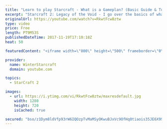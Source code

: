 ```yaml
---
title: "Learn to play Starcraft - What is a Gameplan? (Basic Guide & Tutorial)"
excerpt: "Starcraft 2: Legacy of the Void - I go over the basics of what a gameplan in starcraft 2 is and how to put one together.  Note this is not a guide on WHAT gameplan you should be using as each race!"
originalUrl: https://youtube.com/watch?v=RkwtFcw8ztw
type: video
price: Free
length: PT9M53S
publishedDateTime: 2017-11-19T17:10:18Z
heat: 50

featuredContent: "<iframe width=\"800\" height=\"500\" frameborder=\"0\" src=\"https://www.youtube.com/embed/RkwtFcw8ztw\" allow=\"accelerometer; autoplay; encrypted-media; gyroscope; picture-in-picture\" allowfullscreen></iframe>"

provider:
  name: WinterStarcraft
  domain: youtube.com

topics:
  - StarCraft 2

images:
  - url: https://i.ytimg.com/vi/RkwtFcw8ztw/maxresdefault.jpg
    width: 1280
    height: 720
    isCached: true

secured: "bso/z1Dym8ldVfp93rW6IQOzpTvMaMSyOKwuBJxVc9OfHq0tiaois35JE6X99aK45MANlgDR5abwsyKU4iMsBasSM9mUV+fp+/hs6uaQM4pEA7pDC8G+xSYj/xxmdZHq+zkBVLF7cncWaf4rjQXtlGLjb4cy7ylMjjzUFmnmwjSAJ+nRbh8rZNukBwVBK1P4I6qSprQrr6ZnvhHYXrD4Bc14afSefauiRQZQ6sDhfYmZSMBwnKDv8qVadwyvBdSdsu1jT94laACHvnjRycIyRaMohD4ft7jDP9WrYtQ0xUMnm0GjzxhwMiJyFsN7MN6T2J86G5yYv/NEYkY3kQZ98L1iECffT6iLb/p+JLSy9UYEHnELw1Vq0Pse+J+uRnvlWuPS7LgZ9x+3HrTQP0aVknIj02B7B8McGt47Rb/Wo04=;p7xOz0nOR2nsBzfDBReloA=="
---
```



